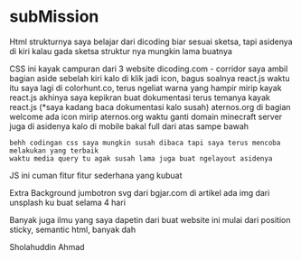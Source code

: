 # subMission

Html
    strukturnya saya belajar dari dicoding biar sesuai sketsa, tapi asidenya di kiri
    kalau gada sketsa struktur nya mungkin lama buatnya

CSS
    ini kayak campuran dari 3 website
        dicoding.com - corridor
            saya ambil bagian aside sebelah kiri kalo di klik jadi icon, bagus soalnya
        react.js
            waktu itu saya lagi di colorhunt.co, terus ngeliat warna yang hampir mirip kayak  react.js akhinya saya kepikran buat dokumentasi terus temanya kayak react.js
            (*saya kadang baca dokumentasi kalo susah)
        aternos.org
            di bagian welcome ada icon mirip aternos.org waktu ganti domain minecraft server
            juga di asidenya kalo di mobile bakal full dari atas sampe bawah

    behh codingan css saya mungkin susah dibaca tapi saya terus mencoba melakukan yang terbaik
    waktu media query tu agak susah lama juga buat ngelayout asidenya

JS
    ini cuman fitur fitur sederhana yang kubuat

Extra
    Background jumbotron svg dari bgjar.com
    di artikel ada img dari unsplash
    ku buat selama 4 hari

Banyak juga ilmu yang saya dapetin dari buat website ini
    mulai dari position sticky, semantic html, banyak dah

Sholahuddin Ahmad
